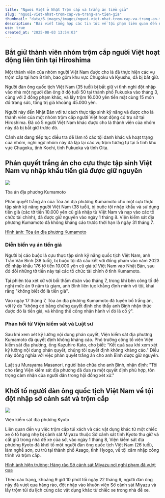 ```yaml
---
title: "Người Việt ở Nhật Trộm cắp và trắng án tiền giả"
slug: "nguoi-viet-nhat-trom-cap-va-trang-an-tien-gia"
thumbnail: "data/6.images/images/nguoi-viet-nhat-trom-cap-va-trang-an-tien-gia.webp"
description: "Bài viết tổng hợp các tin tức về tội phạm liên quan đến người Việt Nam tại Nhật Bản, bao gồm việc bắt giữ nhóm trộm cắp quy mô lớn và phán quyết trắng án cho cựu thực tập sinh vụ tiền giả."
use: true
created_at: "2025-08-03 13:54:03"
---
```


## Bắt giữ thành viên nhóm trộm cắp người Việt hoạt động liên tỉnh tại Hiroshima

Một thành viên của nhóm người Việt Nam được cho là đã thực hiện các vụ trộm cắp tại hơn 8 tỉnh, bao gồm khu vực Chugoku và Kyushu, đã bị bắt giữ.

Người đàn ông quốc tịch Việt Nam (35 tuổi) bị bắt giữ vì tình nghi đột nhập vào nhà một người đàn ông ở độ tuổi 50 tại thành phố Fukuoka vào tháng 3, cùng với 2 đồng phạm khác, và lấy trộm 16.000 yên tiền mặt cùng 15 món đồ trang sức, tổng trị giá khoảng 45.000 yên.

Người này đến Nhật Bản với tư cách thực tập sinh kỹ năng và được cho là thành viên của một nhóm trộm cắp người Việt hoạt động có trụ sở tại Hiroshima. Đã có 5 người Việt Nam khác được cho là thành viên của nhóm này đã bị bắt giữ trước đó.

Cảnh sát đang tiếp tục điều tra để làm rõ các tội danh khác và hoạt trạng của nhóm, nghi ngờ nhóm này đã lặp lại các vụ trộm tương tự tại 5 tỉnh khu vực Chugoku, tỉnh Kochi, tỉnh Fukuoka và tỉnh Oita.

## Phán quyết trắng án cho cựu thực tập sinh Việt Nam vụ nhập khẩu tiền giả được giữ nguyên

![](/images/20250802-00010020-yomseibu-000-2-view.webp)

Tòa án địa phương Kumamoto

Phán quyết trắng án của Tòa án địa phương Kumamoto cho một cựu thực tập sinh kỹ năng người Việt Nam (38 tuổi), bị buộc tội nhập khẩu và sử dụng tiền giả (các tờ tiền 10.000 yên cũ giả nhập từ Việt Nam và nạp vào các tổ chức tài chính), đã được giữ nguyên vào ngày 1 tháng 8. Viện kiểm sát địa phương Kumamoto đã không kháng cáo trước thời hạn là ngày 31 tháng 7.

[Hình ảnh: Tòa án địa phương Kumamoto](https://www.yomiuri.co.jp/pluralphoto/20250718-OYTNI50036/)

### Diễn biến vụ án tiền giả

Người bị cáo buộc là cựu thực tập sinh kỹ năng quốc tịch Việt Nam, anh Trần Văn Bình (38 tuổi), bị buộc tội đã cấu kết với đồng phạm vào năm 2023 để nhập khẩu 176 tờ tiền 10.000 yên cũ giả từ Việt Nam vào Nhật Bản, sau đó đổi những tờ tiền này tại các tổ chức tài chính ở tỉnh Kumamoto.

Tại phiên tòa xét xử với bồi thẩm đoàn vào tháng 7, trong khi bên công tố đề nghị mức án 9 năm tù giam, anh Bình liên tục khẳng định mình vô tội, khai rằng "không biết đó là tiền giả".

Vào ngày 17 tháng 7, Tòa án địa phương Kumamoto đã tuyên bố trắng án, với lý do "không có bằng chứng quyết định cho thấy anh Bình nhận thức được đó là tiền giả, và không thể công nhận hành vi đó là cố ý".

### Phản hồi từ Viện kiểm sát và Luật sư

Sau khi xem xét kỹ lưỡng nội dung phán quyết, Viện kiểm sát địa phương Kumamoto đã quyết định không kháng cáo. Phó trưởng công tố viên Viện kiểm sát địa phương, ông Kazuhiro Kato, cho biết: "Kết quả sau khi xem xét kỹ lưỡng nội dung phán quyết, chúng tôi quyết định không kháng cáo." Điều này đồng nghĩa với việc phán quyết trắng án cho anh Bình được giữ nguyên.

Luật sư Murayama Masanori, người bào chữa cho anh Bình, nhận định: "Tôi cho rằng Viện kiểm sát địa phương đã đưa ra một quyết định phù hợp, tôn trọng cảm nhận của người dân trong hội đồng xét xử."

## Khởi tố người đàn ông quốc tịch Việt Nam về tội đột nhập sở cảnh sát và trộm cắp

![](/images/20250801-01634510-kyt-000-4-view.webp)

Viện kiểm sát địa phương Kyoto

Liên quan đến vụ việc trộm cắp túi xách và các vật dụng khác từ một chiếc xe ô tô hạng nhẹ bị cảnh sát Miyazu thuộc Sở cảnh sát tỉnh Kyoto thu giữ và cất giữ trong nhà để xe của sở, vào ngày 1 tháng 8, Viện kiểm sát địa phương Kyoto đã khởi tố một người đàn ông quốc tịch Việt Nam (26 tuổi), làm nghề sơn, cư trú tại thành phố Asago, tỉnh Hyogo, về tội xâm nhập công trình và trộm cắp.

[Hình ảnh hiện trường: Hàng rào Sở cảnh sát Miyazu nơi nghi phạm đã vượt qua](https://www.kyoto-np.co.jp/articles/gallery/1505037?utm_source=headlines.yahoo.co.jp&utm_medium=referral&utm_campaign=partnerLink&img=https://kyoto-np.ismcdn.jp/mwimgs/1/9/150m/img_19f51349b73bdaaf6cfa25a9437aae101278639.jpg)

Theo cáo trạng, khoảng 9 giờ 10 phút tối ngày 22 tháng 6, người đàn ông này đã vượt qua hàng rào, đột nhập vào khuôn viên Sở cảnh sát Miyazu và lấy trộm túi du lịch cùng các vật dụng khác từ chiếc xe trong nhà để xe.
